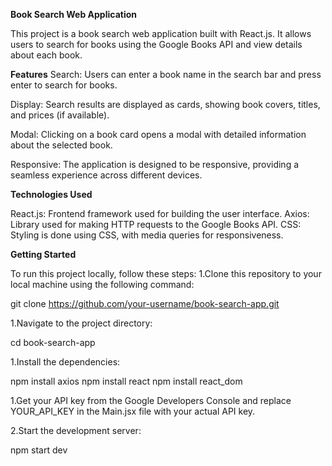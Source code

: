 **Book Search Web Application**

This project is a book search web application built with React.js. It allows users to search for books using the Google Books API and view details about each book.

**Features**
Search: Users can enter a book name in the search bar and press enter to search for books.

Display: Search results are displayed as cards, showing book covers, titles, and prices (if available).

Modal: Clicking on a book card opens a modal with detailed information about the selected book.

Responsive: The application is designed to be responsive, providing a seamless experience across different devices.

**Technologies Used**

React.js: Frontend framework used for building the user interface.
Axios: Library used for making HTTP requests to the Google Books API.
CSS: Styling is done using CSS, with media queries for responsiveness.

**Getting Started**

To run this project locally, follow these steps:
1.Clone this repository to your local machine using the following command:

git clone https://github.com/your-username/book-search-app.git


1.Navigate to the project directory:

cd book-search-app

1.Install the dependencies:

npm install axios
npm install react
npm install react_dom

1.Get your API key from the Google Developers Console and replace YOUR_API_KEY in the Main.jsx file with your actual API key.

2.Start the development server:

npm start dev
